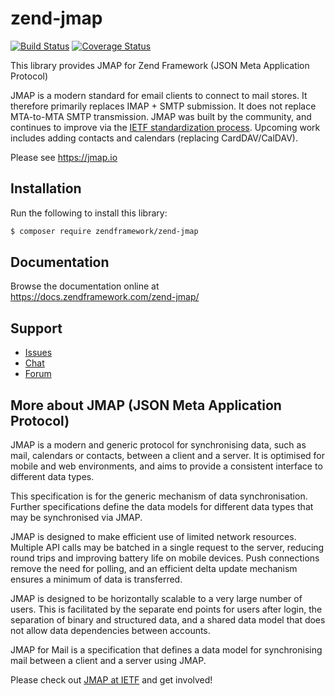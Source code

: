 # zend-jmap

[![Build Status](https://secure.travis-ci.org/zendframework/zend-jmap.svg?branch=master)](https://secure.travis-ci.org/zendframework/zend-jmap)
[![Coverage Status](https://coveralls.io/repos/github/zendframework/zend-jmap/badge.svg?branch=master)](https://coveralls.io/github/zendframework/zend-jmap?branch=master)

This library provides JMAP for Zend Framework (JSON Meta Application Protocol)

JMAP is a modern standard for email clients to connect to mail stores. It therefore primarily replaces IMAP + SMTP submission. It does not replace MTA-to-MTA SMTP transmission. JMAP was built by the community, and continues to improve via the [IETF standardization process](https://datatracker.ietf.org/wg/jmap/). Upcoming work includes adding contacts and calendars (replacing CardDAV/CalDAV).

Please see https://jmap.io

## Installation

Run the following to install this library:

```bash
$ composer require zendframework/zend-jmap
```

## Documentation

Browse the documentation online at https://docs.zendframework.com/zend-jmap/

## Support

* [Issues](https://github.com/zendframework/zend-jmap/issues/)
* [Chat](https://zendframework-slack.herokuapp.com/)
* [Forum](https://discourse.zendframework.com/)

## More about JMAP (JSON Meta Application Protocol)

JMAP is a modern and generic protocol for synchronising data, such as mail, calendars or contacts, between a client and a server.  It is optimised for mobile and web environments, and aims to provide a consistent interface to different data types.

This specification is for the generic mechanism of data synchronisation.  Further specifications define the data models for different data types that may be synchronised via JMAP.

JMAP is designed to make efficient use of limited network resources. Multiple API calls may be batched in a single request to the server, reducing round trips and improving battery life on mobile devices. Push connections remove the need for polling, and an efficient delta update mechanism ensures a minimum of data is transferred.

JMAP is designed to be horizontally scalable to a very large number of users.  This is facilitated by the separate end points for users after login, the separation of binary and structured data, and a shared data model that does not allow data dependencies between accounts.

JMAP for Mail is a specification that defines a data model for synchronising mail between a client and a server using JMAP.

Please check out [JMAP at IETF](https://datatracker.ietf.org/wg/jmap/) and get involved!

